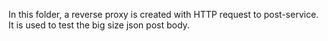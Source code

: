 In this folder, a reverse proxy is created with HTTP request to post-service. It is used to test the big size json post body.
